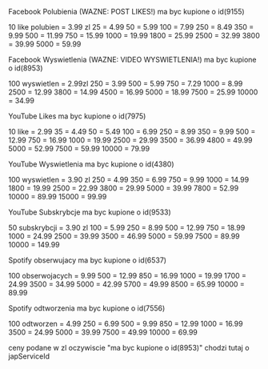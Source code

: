 Facebook Polubienia (WAZNE: POST LIKES!) ma byc kupione o id(9155)

10 like polubien = 3.99 zl
25 = 4.99
50 = 5.99
100 = 7.99
250 = 8.49
350 = 9.99
500 = 11.99
750 = 15.99
1000 = 19.99
1800 = 25.99
2500 = 32.99
3800 = 39.99
5000 = 59.99

Facebook Wyswietlenia (WAZNE: VIDEO WYSWIETLENIA!) ma byc kupione o id(8953)

100 wyswietlen = 2.99zl
250 = 3.99
500 = 5.99
750 = 7.29
1000 = 8.99
2500 = 12.99
3800 = 14.99
4500 = 16.99
5000 = 18.99
7500 = 25.99
10000 = 34.99


YouTube Likes  ma byc kupione o id(7975)

10 like = 2.99
35 = 4.49
50 = 5.49
100 = 6.99
250 = 8.99
350 = 9.99
500 = 12.99
750 = 16.99
1000 = 19.99
2500 = 29.99
3500 = 36.99
4800 = 49.99
5000 = 52.99
7500 = 59.99
10000 = 79.99

YouTube Wyswietlenia  ma byc kupione o id(4380)

100 wyswietlen = 3.90 zl
250 = 4.99
350 = 6.99
750 = 9.99
1000 = 14.99
1800 = 19.99
2500 = 22.99
3800 = 29.99
5000 = 39.99
7800 = 52.99
10000 = 89.99
15000 = 99.99


YouTube Subskrybcje  ma byc kupione o id(9533)

50 subskrybcji = 3.90 zl
100 = 5.99
250 = 8.99
500 = 12.99
750 = 18.99
1000 = 24.99
2500 = 39.99
3500 = 46.99
5000 = 59.99
7500 = 89.99
10000 = 149.99

Spotify obserwujacy  ma byc kupione o id(6537)

100 obserwojacych = 9.99
500 = 12.99
850 = 16.99
1000 = 19.99
1700 = 24.99
3500 = 34.99
5000 = 42.99
5700 = 49.99
8500 = 65.99
10000 = 89.99

Spotify odtworzenia  ma byc kupione o id(7556)

100 odtworzen = 4.99
250 = 6.99
500 = 9.99
850 = 12.99
1000 = 16.99
3500 = 24.99
5000 = 39.99
7500 = 49.99
10000 = 69.99

ceny podane w zl oczywiscie
"ma byc kupione o id(8953)" chodzi tutaj o japServiceId